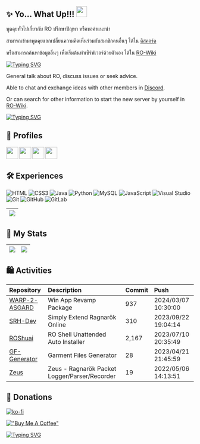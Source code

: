 ## ✨ Yo... What Up!!! <img src="https://github.com/TheDudeThatCode/TheDudeThatCode/blob/master/Assets/Hi.gif" width="29px">

พูดคุยทั่วไปเกี่ยวกับ RO ปรึกษาปัญหา หรือขอคำแนะนำ

สามารถเข้ามาพูดคุยแลกเปลี่ยนความคิดเห็นร่วมกับสมาชิกคนอื่นๆ ได้ใน [ดิสคอร์ด](https://discord.gg/aY3AuRZ)

หรือสามารถค้นหาข้อมูลอื่นๆ เพื่อเริ่มต้นทำเซิร์ฟเวอร์ด้วยตัวเอง ได้ใน [RO-Wiki](https://ro-wiki.github.io/)

[![Typing SVG](https://readme-typing-svg.herokuapp.com/?color=%25B200FFF7&lines=สวัสดี+👋+ทุกท่านที่เข้ามาเยี่ยมชมและติดตาม)](https://git.io/typing-svg)

General talk about RO, discuss issues or seek advice.

Able to chat and exchange ideas with other members in [Discord](https://discord.gg/aY3AuRZ).

Or can search for other information to start the new server by yourself in [RO-Wiki](https://ro-wiki.github.io/).

[![Typing SVG](https://readme-typing-svg.herokuapp.com/?color=%25B200FFF7&lines=Hi+there+👋+Greeting+all+Visitors+and+Follower)](https://git.io/typing-svg)

## 🌠 Profiles

<a href="https://github.com/X-EcutiOnner">
  <img align="left" height="32px" width="32px" src="https://cdn.jsdelivr.net/npm/simple-icons@v3/icons/github.svg"  />
</a>
<a href="https://gitlab.com/X-EcutiOnner">
  <img align="left" height="32px" width="32px" src="https://cdn.jsdelivr.net/npm/simple-icons@v3/icons/gitlab.svg" />
</a>
<a href="https://discord.com/users/X-EcutiOnner#8371">
  <img align="left" height="32px" width="32px" src="https://cdn.jsdelivr.net/npm/simple-icons@v3/icons/discord.svg" />
</a>
<a href="mailto:xex.ecutionner@gmail.com">
  <img align="left" height="32px" width="32px" src="https://cdn.jsdelivr.net/npm/simple-icons@v3/icons/gmail.svg" />
</a>
<br />
<br />

## 🛠️ Experiences
![HTML](https://img.shields.io/badge/html%20-%23E34F26.svg?&style=for-the-badge&logo=html5&logoColor=white)
![CSS3](https://img.shields.io/badge/css3-%231572B6.svg?style=for-the-badge&logo=css3&logoColor=white)
![Java](https://img.shields.io/badge/java-%23ED8B00.svg?style=for-the-badge&logo=java&logoColor=white)
![Python](https://img.shields.io/badge/python%20-%23E34F26.svg?&style=for-the-badge&logo=python&ogoColor=white)
![MySQL](https://img.shields.io/badge/mysql-%2300f.svg?style=for-the-badge&logo=mysql&logoColor=white)
![JavaScript](https://img.shields.io/badge/javascript-%23323330.svg?style=for-the-badge&logo=javascript&logoColor=%23F7DF1E)
![Visual Studio](https://img.shields.io/badge/Visual%20Studio-5C2D91.svg?style=for-the-badge&logo=visual-studio&logoColor=white)
![Git](https://img.shields.io/badge/git-%23F05033.svg?style=for-the-badge&logo=git&logoColor=white)
![GitHub](https://img.shields.io/badge/github-%23121011.svg?style=for-the-badge&logo=github&logoColor=white)
![GitLab](https://img.shields.io/badge/gitlab-%23121011.svg?style=for-the-badge&logo=gitlab&logoColor=white)

<img src="https://github-readme-stats-sigma-five.vercel.app/api/top-langs/?username=X-EcutiOnner&&show_icons=true&count_private=true&theme=radical"/>|
|---|

## 💪 My Stats
<img src="https://github-readme-stats-sigma-five.vercel.app/api?username=X-EcutiOnner&&show_icons=true&count_private=true&theme=radical"/>|<img src="https://github-readme-streak-stats.herokuapp.com/?user=X-EcutiOnner&theme=radical"/>|
|---|---|

## 🛍️ Activities
| Repository | Description | Commit | Push |
|:------|:------|:------|:------|
| [WARP-2-ASGARD](https://github.com/X-EcutiOnner/WARP-2-ASGARD) | Win App Revamp Package | 937 | 2024/03/07 10:30:00 |
| [SRH-Dev](https://github.com/X-EcutiOnner/SRH-Dev) | Simply Extend Ragnarök Online | 310 | 2023/09/22 19:04:14 |
| [ROShuai](https://github.com/X-EcutiOnner/ROShuai) | RO Shell Unattended Auto Installer | 2,167 | 2023/07/10 20:35:49 |
| [GF-Generator](https://github.com/X-EcutiOnner/GF-Generator) | Garment Files Generator | 28 | 2023/04/21 21:45:59 |
| [Zeus](https://github.com/X-EcutiOnner/Zeus) | Zeus - Ragnarök Packet Logger/Parser/Recorder | 19 | 2022/05/06 14:13:51 |

## 🎁 Donations

[![ko-fi](https://www.ko-fi.com/img/githubbutton_sm.svg)](https://ko-fi.com/xecutionner)

[!["Buy Me A Coffee"](https://www.buymeacoffee.com/assets/img/custom_images/orange_img.png)](https://www.buymeacoffee.com/xecutionner)

[![Typing SVG](https://readme-typing-svg.herokuapp.com/?color=%25B200FFF7&lines=🙏+ขอบคุณมากสำหรับการสนับสนุนของท่าน;🙏+Thanks+so+much+for+your+support)](https://git.io/typing-svg)

<!--
**X-EcutiOnner/X-EcutiOnner** is a ✨ _special_ ✨ repository because its `README.md` (this file) appears on your GitHub profile.

Here are some ideas to get you started:

- 🔭 I’m currently working on ...
- 🌱 I’m currently learning ...
- 👯 I’m looking to collaborate on ...
- 🤔 I’m looking for help with ...
- 💬 Ask me about ...
- 📫 How to reach me: ...
- 😄 Pronouns: ...
- ⚡ Fun fact: ...
-->
